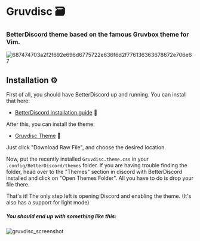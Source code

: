 Gruvdisc :card_file_box:
========
### BetterDiscord theme based on the famous Gruvbox theme for Vim.

![687474703a2f2f692e696d6775722e636f6d2f776136363678672e706e67](https://user-images.githubusercontent.com/127806458/235155483-a7de1bc4-75d7-4543-a729-f1d09ba66294.png)

## Installation :gear:
First of all, you should have BetterDiscord up and running. You can install that here: 

* [BetterDiscord Installation guide](https://docs.betterdiscord.app/users/getting-started/installation) :envelope_with_arrow:

After this, you can install the theme:

* [Gruvdisc Theme](https://github.com/WMagueta/Gruvdisc/blob/main/Gruvdisc.theme.css) :file_folder: 

Just click "Download Raw File", and choose the desired location.

Now, put the recently installed `Gruvdisc.theme.css` in your `.config/BetterDiscord/themes` folder. If you are having trouble finding the folder, head over to the "Themes" section in discord with BetterDiscord installed and click on "Open Themes Folder". All you have to do is drop your file there.

That's it! The only step left is opening Discord and enabling the theme.
(It's also has a support for light mode)

##### You should end up with something like this:

![gruvdisc_screenshot](https://user-images.githubusercontent.com/127806458/235154656-1a590f9a-0957-4507-95cd-148536627c73.jpg)
